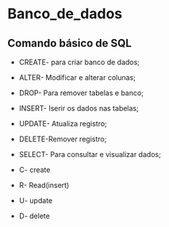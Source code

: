 # Banco_de_dados
 
## Comando básico de SQL
* CREATE- para criar banco de dados;
* ALTER- Modificar e alterar colunas;
* DROP- Para remover tabelas e banco;
* INSERT- Iserir os dados nas tabelas;
* UPDATE- Atualiza registro;
* DELETE-Remover registro;
* SELECT- Para consultar e visualizar dados;


* C- create
* R- Read(insert) 
* U- update
* D- delete
